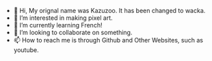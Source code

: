- 👋 Hi, My orignal name was Kazuzoo. It has been changed to wacka.
- 👀 I’m interested in making pixel art.
- 🌱 I’m currently learning French!
- 💞️ I’m looking to collaborate on something.
- 📫 How to reach me is through Github and Other Websites, such as youtube.

<!---
Kazuzoo/Kazuzoo is a ✨ special ✨ repository because its `README.md` (this file) appears on your GitHub profile.
You can click the Preview link to take a look at your changes.
--->
